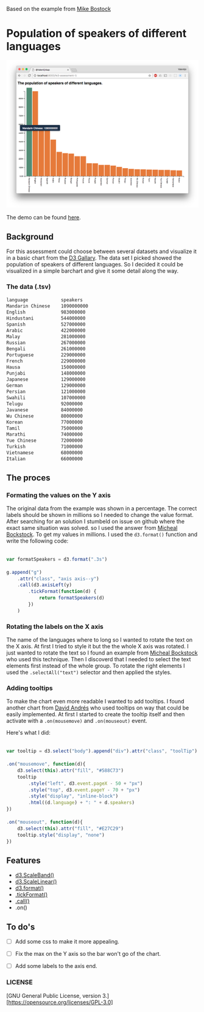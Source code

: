 Based on the example from [Mike Bostock](https://bl.ocks.org/mbostock/3885304)

# Population of speakers of different languages

![Banner](preview.png)

The demo can be found [here](https://valentijnkap.github.io/fe3-assessment-1/).


## Background
For this assessment could choose between several datasets and visualize it in a basic chart from the [D3 Gallary](https://github.com/d3/d3/wiki/Gallery#basic-charts). The data set I picked showed the population of speakers of different languages. So I decided it could be visualized in a simple barchart and give it some detail along the way.

### The data (.tsv)

```
language			speakers
Mandarin Chinese	1090000000
English				983000000
Hindustani			544000000
Spanish				527000000
Arabic				422000000
Malay				281000000
Russian				267000000
Bengali				261000000
Portuguese			229000000
French				229000000
Hausa				150000000
Punjabi				148000000
Japanese			129000000
German				129000000
Persian				121000000
Swahili				107000000
Telugu				92000000
Javanese			84000000
Wu Chinese			80000000
Korean				77000000
Tamil				75000000
Marathi				74000000
Yue Chinese			72000000
Turkish				71000000
Vietnamese			68000000
Italian				66000000
```

## The proces

### Formating the values on the Y axis
The original data from the example was shown in a percentage. The correct labels should be shown in millions so I needed to change the value format. After searching for an solution I stumbeld on issue on github where the exact same situation was solved. so I used the answer from [Micheal Bockstock](https://github.com/d3/d3/issues/2241). To get my values in millions. I used the `d3.format()` function and write the following code:

```javascript

var formatSpeakers = d3.format(".3s")

g.append("g")
	.attr("class", "axis axis--y")
	.call(d3.axisLeft(y)
		.tickFormat(function(d) { 
			return formatSpeakers(d)
		})
	)
```

### Rotating the labels on the X axis
The name of the languages where to long so I wanted to rotate the text on the X axis. At first I tried to style it but the the whole X axis was rotated. I just wanted to rotate the text so I found an example from [Micheal Bockstock](https://bl.ocks.org/mbostock/4403522) who used this technique. Then I discoverd that I needed to select the text elements first instead of the whole group. To rotate the right elements I used the `.selectAll("text")` selector and then applied the styles.


### Adding tooltips
To make the chart even more readable I wanted to add tooltips. I found another chart from [David Andrés](https://bl.ocks.org/ayala-usma/d2f3b89c84e4ed66e22d02affcdcab73) who used tooltips on way that could be easily implemented. At first I started to create the tooltip itself and then activate with a `.on(mousemove)` and `.on(mouseout)` event.

Here's what I did:

```javascript

var tooltip = d3.select("body").append("div").attr("class", "toolTip")

.on("mousemove", function(d){
	d3.select(this).attr("fill", "#588C73")
	tooltip
		.style("left", d3.event.pageX - 50 + "px")
		.style("top", d3.event.pageY - 70 + "px")
		.style("display", "inline-block")
		.html((d.language) + ": " + d.speakers)
})

.on("mouseout", function(d){
	d3.select(this).attr("fill", "#E27C29") 
	tooltip.style("display", "none")
})

```


## Features

* [d3.ScaleBand()](https://github.com/d3/d3-scale#band-scales)
* [d3.ScaleLinear()](https://github.com/d3/d3-scale#linear-scales)
* [d3.format()](https://github.com/d3/d3-format#d3-format)
* [.tickFormat()](https://github.com/d3/d3-axis#axis_tickFormat)
* [.call()](https://github.com/d3/d3-dispatch#dispatch_call)
* .on()



## To do's
- [ ] Add some css to make it more appealing.
- [ ] Fix the max on the Y axis so the bar won't go of the chart.
- [ ] Add some labels to the axis end.


### LICENSE

[GNU General Public License, version 3.][https://opensource.org/licenses/GPL-3.0]